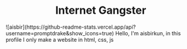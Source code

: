 <h1 align=center> Internet Gangster</h1>
![aisbir](https://github-readme-stats.vercel.app/api?username=promptdrake&show_icons=true)
Hello, I'm aisbirkun, in this profile I only make a website in html, css, js
